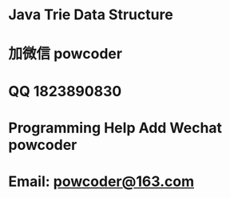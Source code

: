 # Java Trie Data Structure
# 加微信 powcoder

# QQ 1823890830

# Programming Help Add Wechat powcoder

# Email: powcoder@163.com

